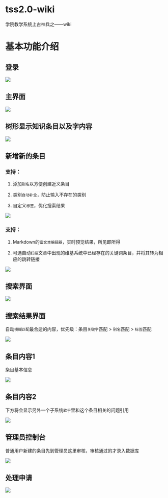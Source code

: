 # tss2.0-wiki

学院教学系统上古神兵之——wiki

# 基本功能介绍

## 登录

![](http://olxhi15qe.bkt.clouddn.com/login.png)

## 主界面

![](http://olxhi15qe.bkt.clouddn.com/home.png)

## 树形显示知识条目以及字内容

![](http://olxhi15qe.bkt.clouddn.com/content.png)

## 新增新的条目

### 支持：

1. 添加`别名`以方便创建近义条目

2. 类别`自动补全`，防止输入不存在的类别

3. 自定义`标签`，优化搜索结果

![](http://olxhi15qe.bkt.clouddn.com/complete.png)

### 支持：

1. Markdown的`富文本编辑器`，实时预览结果，所见即所得

2. 可选自动`扫描`文章中出现的维基系统中已经存在的关键词条目，并将其转为相应的跳转链接

![](http://olxhi15qe.bkt.clouddn.com/editor.png)

## 搜索界面

![](http://olxhi15qe.bkt.clouddn.com/search.png)

## 搜索结果界面
 
 自动`模糊匹配`最合适的内容，优先级：条目`关键字`匹配 > `别名`匹配 > `标签`匹配

![](http://olxhi15qe.bkt.clouddn.com/search-result.png)

## 条目内容1

条目基本信息

![](http://olxhi15qe.bkt.clouddn.com/article-cont1.png)

## 条目内容2

下方将会显示另外一个子系统`软乎`里和这个条目相关的问题引用

![](http://olxhi15qe.bkt.clouddn.com/article-cont2.png)

## 管理员控制台

普通用户新建的条目先到管理员这里审核，审核通过的才录入数据库

![](http://olxhi15qe.bkt.clouddn.com/admin-action4.png)

## 处理申请
![](http://olxhi15qe.bkt.clouddn.com/admin-action3.png)
